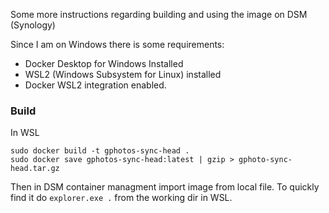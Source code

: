 Some more instructions regarding building and using the image on DSM (Synology)

Since I am on Windows there is some requirements:
* Docker Desktop for Windows Installed
* WSL2 (Windows Subsystem for Linux) installed
* Docker WSL2 integration enabled.

### Build

In WSL
```
sudo docker build -t gphotos-sync-head .
sudo docker save gphotos-sync-head:latest | gzip > gphoto-sync-head.tar.gz
```
Then in DSM container managment import image from local file. To quickly find it do `explorer.exe .` from the working dir in WSL.
